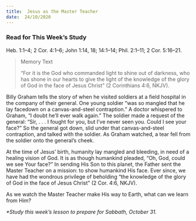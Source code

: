 ```yaml
---
title:  Jesus as the Master Teacher
date:  24/10/2020
---
```


### Read for This Week’s Study
Heb. 1:1–4; 2 Cor. 4:1–6; John 1:14, 18; 14:1–14; Phil. 2:1–11; 2 Cor. 5:16–21.

> <p>Memory Text</p>
> “For it is the God who commanded light to shine out of darkness, who has shone in our hearts to give the light of the knowledge of the glory of God in the face of Jesus Christ” (2 Corinthians 4:6, NKJV).

Billy Graham tells the story of when he visited soldiers at a field hospital in the company of their general. One young soldier “was so mangled that he lay facedown on a canvas-and-steel contraption.” A doctor whispered to Graham, “I doubt he’ll ever walk again.” The soldier made a request of the general: “Sir, . . . I fought for you, but I’ve never seen you. Could I see your face?” So the general got down, slid under that canvas-and-steel contraption, and talked with the soldier. As Graham watched, a tear fell from the soldier onto the general’s cheek.

At the time of Jesus’ birth, humanity lay mangled and bleeding, in need of a healing vision of God. It is as though humankind pleaded, “Oh, God, could we see Your face?” In sending His Son to this planet, the Father sent the Master Teacher on a mission: to show humankind His face. Ever since, we have had the wondrous privilege of beholding “the knowledge of the glory of God in the face of Jesus Christ” (2 Cor. 4:6, NKJV).

As we watch the Master Teacher make His way to Earth, what can we learn from Him?

_*Study this week’s lesson to prepare for Sabbath, October 31._